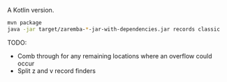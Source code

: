 A Kotlin version.

```bash
mvn package
java -jar target/zaremba-*-jar-with-dependencies.jar records classic
```

TODO:

- Comb through for any remaining locations where an overflow could occur
- Split z and v record finders
